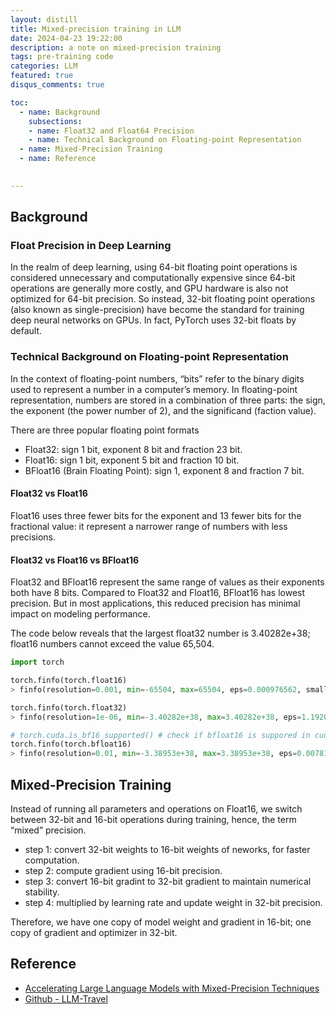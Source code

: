 ```yaml
---
layout: distill
title: Mixed-precision training in LLM
date: 2024-04-23 19:22:00
description: a note on mixed-precision training
tags: pre-training code 
categories: LLM
featured: true
disqus_comments: true

toc:
  - name: Background
    subsections:
    - name: Float32 and Float64 Precision
    - name: Technical Background on Floating-point Representation
  - name: Mixed-Precision Training
  - name: Reference

  
---
```




## Background

### Float Precision in Deep Learning

<!--
When training deep neural networks on a GPU, we typically use a lower-than-maximum precision, namely, 32-bit floating point operations (in fact, PyTorch uses 32-bit floats by default). In contrast, in conventional scientific computing, we typically use 64-bit floats. In general, a larger number of bits corresponds to a higher precision, which lowers the chance of errors accumulating during computations. 
-->

In the realm of deep learning, using 64-bit floating point operations is considered unnecessary and computationally expensive since 64-bit operations are generally more costly, and GPU hardware is also not optimized for 64-bit precision. So instead, 32-bit floating point operations (also known as single-precision) have become the standard for training deep neural networks on GPUs. In fact, PyTorch uses 32-bit floats by default.


### Technical Background on Floating-point Representation

In the context of floating-point numbers, “bits” refer to the binary digits used to represent a number in a computer’s memory. In floating-point representation, numbers are stored in a combination of three parts: the sign, the exponent (the power number of 2), and the significand (faction value).


There are three popular floating point formats
- Float32: sign 1 bit, exponent 8 bit and fraction 23 bit.
- Float16: sign 1 bit, exponent 5 bit and fraction 10 bit.
- BFloat16 (Brain Floating Point): sign 1, exponent 8 and fraction 7 bit.


#### Float32 vs Float16

Float16 uses three fewer bits for the exponent and 13 fewer bits for the fractional value: it represent a narrower range of numbers with less precisions.


#### Float32 vs Float16 vs BFloat16

Float32 and BFloat16 represent the same range of values as their exponents both have 8 bits. Compared to Float32 and Float16, BFloat16 has lowest precision. But in most applications, this reduced precision has minimal impact on modeling performance.

The code below reveals that the largest float32 number is 3.40282e+38; float16 numbers cannot exceed the value 65,504.

```python
import torch

torch.finfo(torch.float16)
> finfo(resolution=0.001, min=-65504, max=65504, eps=0.000976562, smallest_normal=6.10352e-05, tiny=6.10352e-05, dtype=float16)

torch.finfo(torch.float32)
> finfo(resolution=1e-06, min=-3.40282e+38, max=3.40282e+38, eps=1.19209e-07, smallest_normal=1.17549e-38, tiny=1.17549e-38, dtype=float32)

# torch.cuda.is_bf16_supported() # check if bfloat16 is suppored in cuda
torch.finfo(torch.bfloat16)
> finfo(resolution=0.01, min=-3.38953e+38, max=3.38953e+38, eps=0.0078125, smallest_normal=1.17549e-38, tiny=1.17549e-38, dtype=bfloat16)

```


## Mixed-Precision Training

Instead of running all parameters and operations on Float16, we switch between 32-bit and 16-bit operations during training, hence, the term “mixed” precision.
- step 1: convert 32-bit weights to 16-bit weights of neworks, for faster computation.
- step 2: compute gradient using 16-bit precision. 
- step 3: convert 16-bit gradint to 32-bit gradient to maintain numerical stability.
- step 4: multiplied by learning rate and update weight in 32-bit precision.

Therefore, we have one copy of model weight and gradient in 16-bit; one copy of gradient and optimizer in 32-bit.


## Reference 

- [Accelerating Large Language Models with Mixed-Precision Techniques](https://sebastianraschka.com/blog/2023/llm-mixed-precision-copy.html)
- [Github - LLM-Travel](https://github.com/Glanvery/LLM-Travel)
